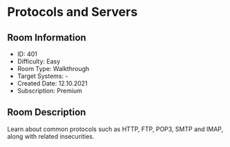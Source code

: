 ﻿# Protocols and Servers

## Room Information
- ID: 401
- Difficulty: Easy
- Room Type: Walkthrough
- Target Systems: -
- Created Date: 12.10.2021
- Subscription: Premium

## Room Description
Learn about common protocols such as HTTP, FTP, POP3, SMTP and IMAP, along with related insecurities.
